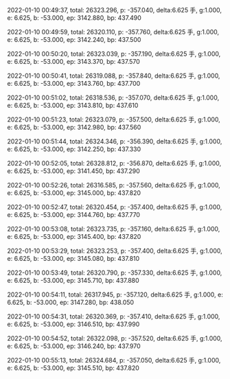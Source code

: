 2022-01-10 00:49:37, total: 26323.296, p: -357.040, delta:6.625 手, g:1.000, e: 6.625, b: -53.000, ep: 3142.880, bp: 437.490

2022-01-10 00:49:59, total: 26320.110, p: -357.760, delta:6.625 手, g:1.000, e: 6.625, b: -53.000, ep: 3142.240, bp: 437.500

2022-01-10 00:50:20, total: 26323.039, p: -357.190, delta:6.625 手, g:1.000, e: 6.625, b: -53.000, ep: 3143.370, bp: 437.570

2022-01-10 00:50:41, total: 26319.088, p: -357.840, delta:6.625 手, g:1.000, e: 6.625, b: -53.000, ep: 3143.760, bp: 437.700

2022-01-10 00:51:02, total: 26318.536, p: -357.070, delta:6.625 手, g:1.000, e: 6.625, b: -53.000, ep: 3143.810, bp: 437.610

2022-01-10 00:51:23, total: 26323.079, p: -357.500, delta:6.625 手, g:1.000, e: 6.625, b: -53.000, ep: 3142.980, bp: 437.560

2022-01-10 00:51:44, total: 26324.346, p: -356.390, delta:6.625 手, g:1.000, e: 6.625, b: -53.000, ep: 3142.250, bp: 437.330

2022-01-10 00:52:05, total: 26328.812, p: -356.870, delta:6.625 手, g:1.000, e: 6.625, b: -53.000, ep: 3141.450, bp: 437.290

2022-01-10 00:52:26, total: 26316.585, p: -357.560, delta:6.625 手, g:1.000, e: 6.625, b: -53.000, ep: 3145.000, bp: 437.820

2022-01-10 00:52:47, total: 26320.454, p: -357.400, delta:6.625 手, g:1.000, e: 6.625, b: -53.000, ep: 3144.760, bp: 437.770

2022-01-10 00:53:08, total: 26323.735, p: -357.160, delta:6.625 手, g:1.000, e: 6.625, b: -53.000, ep: 3145.400, bp: 437.820

2022-01-10 00:53:29, total: 26323.253, p: -357.400, delta:6.625 手, g:1.000, e: 6.625, b: -53.000, ep: 3145.080, bp: 437.810

2022-01-10 00:53:49, total: 26320.790, p: -357.330, delta:6.625 手, g:1.000, e: 6.625, b: -53.000, ep: 3145.710, bp: 437.880

2022-01-10 00:54:11, total: 26317.945, p: -357.120, delta:6.625 手, g:1.000, e: 6.625, b: -53.000, ep: 3147.280, bp: 438.050

2022-01-10 00:54:31, total: 26320.369, p: -357.410, delta:6.625 手, g:1.000, e: 6.625, b: -53.000, ep: 3146.510, bp: 437.990

2022-01-10 00:54:52, total: 26322.098, p: -357.520, delta:6.625 手, g:1.000, e: 6.625, b: -53.000, ep: 3146.240, bp: 437.970

2022-01-10 00:55:13, total: 26324.684, p: -357.050, delta:6.625 手, g:1.000, e: 6.625, b: -53.000, ep: 3145.510, bp: 437.820